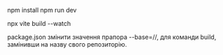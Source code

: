 npm install
npm run dev

npx vite build --watch

package.json змінити значення прапора --base=/<vite-sass-starter-murkup-template>/, для команди build, замінивши <vite-sass-starter-murkup-template> на назву свого репозиторію.
